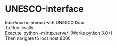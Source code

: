 # UNESCO-Interface
Interface to interact with UNESCO Data  
To Run locally:  
Execute 'python -m http.server'   (Works python 3.0+)  
Then navigate to localhost:8000  

